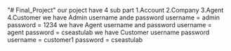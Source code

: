 "# Final_Project" 
our poject have 4 sub part 
1.Account 
2.Company
3.Agent
4.Customer
we have Admin username ande password
username = admin
password = 1234
we have Agent username and password 
username = agent
password = cseastulab
we have Customer username password
username = customer1
password = cseastulab
